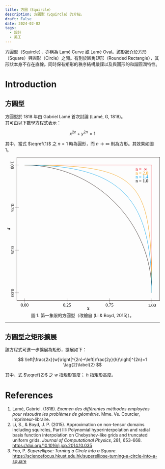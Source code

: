 ```yaml
---
title: 方圓（Squircle）
description: 方圓型（Squircle）的介紹。
draft: False
date: 2024-02-02
tags:
  - 設計
  - 美工
---
```


方圓型（Squircle），亦稱為 Lamé Curve 或 Lamé Oval。該形狀介於方形（Square）與圓形（Circle）之間。有別於圓角矩形（Rounded Rectangle），其形狀本身不存在直線。同時保有矩形的秩序結構嚴謹以及與圓形的和諧圓潤特性。

# Introduction

## 方圓型

方圓型於 1818 年由 Gabriel Lamé 首次討論 (Lamé, G, 1818)。  
其可由以下數學方程式表示：

$$
x^{2n}+y^{2n}=1 \tag{1}\label{1}
$$

其中，當式 $\eqref{1}$ 之 $n = 1$ 時為圓形，而 $n \rightarrow \infty$ 則為方形。其效果如圖 1。

<center>
  <img class="Invertible">
    <svg xmlns="http://www.w3.org/2000/svg" viewBox="0 0 50.71 50.73" style = "max-height: 500px;">
      <defs><style>.cls-1,.cls-2,.cls-3,.cls-4,.cls-5{fill:none;stroke-miterlimit:10;}.cls-1,.cls-2{stroke:#231815;}.cls-1,.cls-3,.cls-4,.cls-5{stroke-width:0.1px;}.cls-2{stroke-width:0.05px;}.cls-3{stroke:#e60012;}.cls-4{stroke:#f39800;}.cls-5{stroke:#00a0e9;}.cls-10,.cls-11,.cls-6{font-size:1.5px;}.cls-6{fill:#e60012;}.cls-10,.cls-6{font-family:TimesNewRomanPSMT, Times New Roman;}.cls-7{fill:#f39800;}.cls-8{fill:#00a0e9;}.cls-9{fill:#000;}.cls-11{font-family:TimesNewRomanPS-BoldMT, Times New Roman;font-weight:700;}</style></defs>
      <rect class="cls-1" x="3.48" y="0.05" width="47.19" height="47.19"/><line class="cls-2" x1="6.03" y1="46.51" x2="6.03" y2="47.92"/><line class="cls-2" x1="20.06" y1="46.51" x2="20.06" y2="47.92"/><line class="cls-2" x1="34.08" y1="46.51" x2="34.08" y2="47.92"/><line class="cls-2" x1="48.1" y1="46.51" x2="48.1" y2="47.92"/><line class="cls-2" x1="4.17" y1="2.61" x2="2.76" y2="2.61"/><line class="cls-2" x1="4.17" y1="16.63" x2="2.76" y2="16.63"/><line class="cls-2" x1="4.17" y1="30.65" x2="2.76" y2="30.65"/><line class="cls-2" x1="4.17" y1="44.68" x2="2.76" y2="44.68"/><polyline class="cls-3" points="48.1 44.68 48.1 2.61 6.03 2.61"/><path class="cls-1" d="M48.1,44.68A42,42,0,0,0,6,2.61"/><path class="cls-4" d="M6,2.61c37.87,0,42.07,4.2,42.07,42.07"/><path class="cls-5" d="M6,2.61c31.56,0,42.07,10.51,42.07,42.07"/><text class="cls-6" transform="translate(42.71 4.45)"><tspan xml:space="preserve">n =  ∞</tspan><tspan class="cls-7"><tspan x="0" y="1.3">n = 2.0</tspan></tspan><tspan class="cls-8"><tspan x="0" y="2.6">n = 1.4</tspan></tspan><tspan class="cls-9"><tspan x="0" y="3.9">n = 1.0</tspan></tspan></text><text class="cls-10" transform="translate(4.72 49.2)">0.00</text><text class="cls-10" transform="translate(18.74 49.2)">0.25</text><text class="cls-10" transform="translate(32.77 49.2)">0.75</text><text class="cls-10" transform="translate(46.79 49.32)">1.00</text><text class="cls-10" transform="translate(1.51 43.37) rotate(90)">0.00</text><text class="cls-10" transform="translate(1.51 29.34) rotate(90)">0.25</text><text class="cls-10" transform="translate(1.51 15.32) rotate(90)">0.75</text><text class="cls-10" transform="translate(1.38 1.29) rotate(90)">1.00</text><text class="cls-11" transform="translate(26.69 50.24)">x</text><text class="cls-11" transform="translate(0.49 23.27) rotate(90)">y</text>
    </svg>
  </img>
</center>    
<center>圖 1. 第一象限的方圓型（改繪自 (Li & Boyd, 2015)）。</center>

---

## 方圓型之矩形擴展

該方程式可進一步擴展為矩形，擴展如下：

$$
\left|\frac{2x}{w}\right|^{2n}+\left|\frac{2y}{h}\right|^{2n}=1  \tag{2}\label{2}
$$

其中，式 $\eqref{2}$ 之 $w$ 指矩形寬度； $h$ 指矩形高度。

# References

1. Lamé, Gabriel. (1818). _Examen des différentes méthodes employées pour résoudre les problèmes de géométrie_. Mme. Ve. Courcier, imprimeur-libraire.
2. Li, S., & Boyd, J. P. (2015). Approximation on non-tensor domains including squircles, Part III: Polynomial hyperinterpolation and radial basis function interpolation on Chebyshev-like grids and truncated uniform grids. _Journal of Computational Physics_, 281, 653-668. https://doi.org/10.1016/j.jcp.2014.10.035
3. Foo, P. _Superellipse: Turning a Circle into a Square_. https://sciencefocus.hkust.edu.hk/superellipse-turning-a-circle-into-a-square
